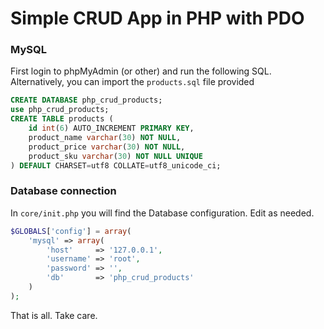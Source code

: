 # Simple CRUD App in PHP with PDO

### MySQL
First login to phpMyAdmin (or other) and run the following SQL. Alternatively, you can import the `products.sql` file provided
~~~sql
CREATE DATABASE php_crud_products;
use php_crud_products;
CREATE TABLE products (
	id int(6) AUTO_INCREMENT PRIMARY KEY,
	product_name varchar(30) NOT NULL,
	product_price varchar(30) NOT NULL,
	product_sku varchar(30) NOT NULL UNIQUE
) DEFAULT CHARSET=utf8 COLLATE=utf8_unicode_ci;
~~~
### Database connection
In `core/init.php` you will find the Database configuration. Edit as needed.
~~~~php
$GLOBALS['config'] = array(
	'mysql' => array(
		'host'     => '127.0.0.1',
		'username' => 'root',
		'password' => '',
		'db'       => 'php_crud_products'
	)
);
~~~~

That is all. Take care.












